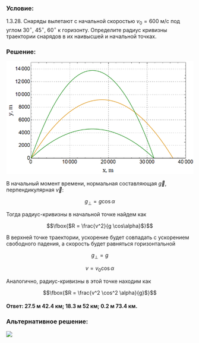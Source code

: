 ###  Условие: 

$1.3.28.$ Снаряды вылетают с начальной скоростью $v_0 = 600$ м/с под углом $30^{\circ}$, $45^{\circ}$, $60^{\circ}$ к горизонту. Определите радиус кривизны траектории снарядов в их наивысшей и начальной точках. 

###  Решение: 

![ Графики зависимости $y(x)$ для трех углов |788x474, 59%](../../img/1.3.28/graph.png)

В начальный момент времени, нормальная составляющая $\vec{g}$, перпендикулярная $\vec{v}$:

$$g_\perp = g \cos\alpha$$ 

Тогда радиус-кривизны в начальной точке найдем как 

$$\fbox{$R = \frac{v^2}{g \cos\alpha}$}$$ 

В верхней точке траектории, ускорение будет совпадать с ускорением свободного падения, а скорость будет равняться горизонтальной

$$g_\perp = g$$

$$v = v_0 \cos\alpha$$ 

Аналогично, радиус-кривизны в этой точке находим как 

$$\fbox{$R = \frac{v^2 \cos^2 \alpha}{g}$}$$ 

####  Ответ: $27.5\text{ м }42.4\text{ км; }18.3\text{ м }52\text{ км; }0.2\text{ м }73.4\text{ км}.$ 

### Альтернативное решение:

![](https://www.youtube.com/embed/jr30XVEUcbQ?t=1821)   

